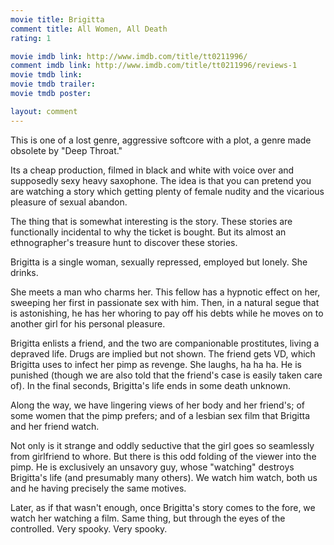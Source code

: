 ```yaml
---
movie title: Brigitta
comment title: All Women, All Death
rating: 1

movie imdb link: http://www.imdb.com/title/tt0211996/
comment imdb link: http://www.imdb.com/title/tt0211996/reviews-1
movie tmdb link: 
movie tmdb trailer: 
movie tmdb poster: 

layout: comment
---
```


This is one of a lost genre, aggressive softcore with a plot, a genre made obsolete by "Deep Throat."

Its a cheap production, filmed in black and white with voice over and supposedly sexy heavy saxophone. The idea is that you can pretend you are watching a story which getting plenty of female nudity and the vicarious pleasure of sexual abandon.

The thing that is somewhat interesting is the story. These stories are functionally incidental to why the ticket is bought. But its almost an ethnographer's treasure hunt to discover these stories.

Brigitta is a single woman, sexually repressed, employed but lonely. She drinks.

She meets a man who charms her. This fellow has a hypnotic effect on her, sweeping her first in passionate sex with him. Then, in a natural segue that is astonishing, he has her whoring to pay off his debts while he moves on to another girl for his personal pleasure.

Brigitta enlists a friend, and the two are companionable prostitutes, living a depraved life. Drugs are implied but not shown. The friend gets VD, which Brigitta uses to infect her pimp as revenge. She laughs, ha ha ha. He is punished (though we are also told that the friend's case is easily taken care of). In the final seconds, Brigitta's life ends in some death unknown.

Along the way, we have lingering views of her body and her friend's; of some women that the pimp prefers; and of a lesbian sex film that Brigitta and her friend watch.

Not only is it strange and oddly seductive that the girl goes so seamlessly from girlfriend to whore. But there is this odd folding of the viewer into the pimp. He is exclusively an unsavory guy, whose "watching" destroys Brigitta's life (and presumably many others). We watch him watch, both us and he having precisely the same motives.

Later, as if that wasn't enough, once Brigitta's story comes to the fore, we watch her watching a film. Same thing, but through the eyes of the controlled. Very spooky. Very spooky.